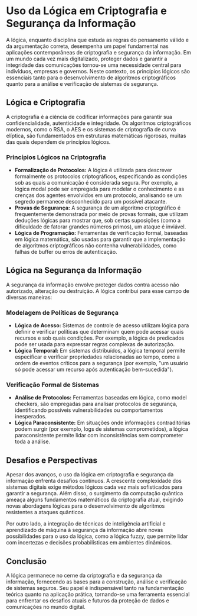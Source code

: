 # Uso da Lógica em Criptografia e Segurança da Informação

A lógica, enquanto disciplina que estuda as regras do pensamento válido e da argumentação correta, desempenha um papel fundamental nas aplicações contemporâneas de criptografia e segurança da informação. Em um mundo cada vez mais digitalizado, proteger dados e garantir a integridade das comunicações tornou-se uma necessidade central para indivíduos, empresas e governos. Neste contexto, os princípios lógicos são essenciais tanto para o desenvolvimento de algoritmos criptográficos quanto para a análise e verificação de sistemas de segurança.

## Lógica e Criptografia

A criptografia é a ciência de codificar informações para garantir sua confidencialidade, autenticidade e integridade. Os algoritmos criptográficos modernos, como o RSA, o AES e os sistemas de criptografia de curva elíptica, são fundamentados em estruturas matemáticas rigorosas, muitas das quais dependem de princípios lógicos.

### Princípios Lógicos na Criptografia

- **Formalização de Protocolos:** A lógica é utilizada para descrever formalmente os protocolos criptográficos, especificando as condições sob as quais a comunicação é considerada segura. Por exemplo, a lógica modal pode ser empregada para modelar o conhecimento e as crenças dos agentes envolvidos em um protocolo, analisando se um segredo permanece desconhecido para um possível atacante.
- **Provas de Segurança:** A segurança de um algoritmo criptográfico é frequentemente demonstrada por meio de provas formais, que utilizam deduções lógicas para mostrar que, sob certas suposições (como a dificuldade de fatorar grandes números primos), um ataque é inviável.
- **Lógica de Programação:** Ferramentas de verificação formal, baseadas em lógica matemática, são usadas para garantir que a implementação de algoritmos criptográficos não contenha vulnerabilidades, como falhas de buffer ou erros de autenticação.

## Lógica na Segurança da Informação

A segurança da informação envolve proteger dados contra acesso não autorizado, alteração ou destruição. A lógica contribui para esse campo de diversas maneiras:

### Modelagem de Políticas de Segurança

- **Lógica de Acesso:** Sistemas de controle de acesso utilizam lógica para definir e verificar políticas que determinam quem pode acessar quais recursos e sob quais condições. Por exemplo, a lógica de predicados pode ser usada para expressar regras complexas de autorização.
- **Lógica Temporal:** Em sistemas distribuídos, a lógica temporal permite especificar e verificar propriedades relacionadas ao tempo, como a ordem de eventos críticos para a segurança (por exemplo, "um usuário só pode acessar um recurso após autenticação bem-sucedida").

### Verificação Formal de Sistemas

- **Análise de Protocolos:** Ferramentas baseadas em lógica, como model checkers, são empregadas para analisar protocolos de segurança, identificando possíveis vulnerabilidades ou comportamentos inesperados.
- **Lógica Paraconsistente:** Em situações onde informações contraditórias podem surgir (por exemplo, logs de sistemas comprometidos), a lógica paraconsistente permite lidar com inconsistências sem comprometer toda a análise.

## Desafios e Perspectivas

Apesar dos avanços, o uso da lógica em criptografia e segurança da informação enfrenta desafios contínuos. A crescente complexidade dos sistemas digitais exige métodos lógicos cada vez mais sofisticados para garantir a segurança. Além disso, o surgimento da computação quântica ameaça alguns fundamentos matemáticos da criptografia atual, exigindo novas abordagens lógicas para o desenvolvimento de algoritmos resistentes a ataques quânticos.

Por outro lado, a integração de técnicas de inteligência artificial e aprendizado de máquina à segurança da informação abre novas possibilidades para o uso da lógica, como a lógica fuzzy, que permite lidar com incertezas e decisões probabilísticas em ambientes dinâmicos.

## Conclusão

A lógica permanece no cerne da criptografia e da segurança da informação, fornecendo as bases para a construção, análise e verificação de sistemas seguros. Seu papel é indispensável tanto na fundamentação teórica quanto na aplicação prática, tornando-se uma ferramenta essencial para enfrentar os desafios atuais e futuros da proteção de dados e comunicações no mundo digital.